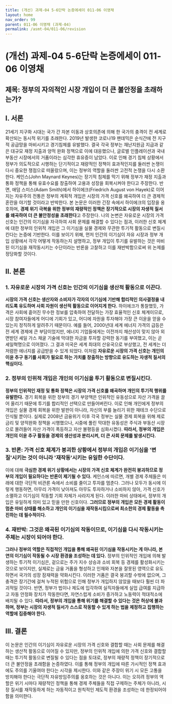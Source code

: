 ```yaml
---
title: (개선) 과제-04 5-6단락 논증에세이 011-06 이영채
layout: home
nav_order: 99
parent: 011-06 이영채 (과제-04)
permalink: /asmt-04/011-06/revision
---
```


# (개선) 과제-04 5-6단락 논증에세이 011-06 이영채 

## 제목: 정부의 자의적인 시장 개입이 더 큰 불안정을 초래하는가?

## I. 서론

21세기 지구화 시대는 국가 간 자본 이동과 상호의존에 의해 한 국가의 충격이 전 세계로 확산되는 동시적 위기를 초래한다. 2019년 발생한 코로나19 팬데믹은 순식간에 전 지구적 공급망을 마비시키고 경기침체를 유발했다. 결국 각국 정부는 재난지원금 지급과 같은 대규모 재정 지출과 양적 완화 정책으로 이에 대응했으나, 글로벌 인플레이션과 국내 부동산 시장에서의 거품이라는 심각한 휴유증이 남았다. 이로 인해 경기 침체 상황에서 정부가 의도적으로 시행하는 단기적이고 재량적인 정책이 효과적인지를 둘러싼 논쟁이 다시 중요한 쟁점으로 떠올랐으며, 이는 정부의 역할을 둘러싼 고전적 논쟁을 다시 소환한다. 케인스(John Maynard Keynes)는 장기적 침체를 막기 위해 정부가 재정 지출과 통화 정책을 통해 유효수요를 창출하여 고용과 성장을 회복시켜야 한다고 주장한다. 반면, 애덤 스미스(Adam Smith)에서 하이에크(Friedrich August von Hayek)로 이어지는 자유주의 전통은 정부의 계획적 개입은 시장의 가격 신호를 왜곡하여 더 큰 경제적 혼란을 야기할 것이라고 반박한다. 본 논문은 이러한 긴장 속에서 하이에크의 입장을 옹호하며, **경제 위기 극복을 위한 정부의 재량적인 정책은 장기적으로 시장의 자생적 질서를 왜곡하여 더 큰 불안정성을 초래한다**고 주장한다. 나의 논변은 자유로운 시장의 가격 신호는 인간의 이기심을 자극하여 사회 문제를 해결할 수 있다는 점과, 이러한 신호 체계에 대한 정부의 인위적 개입은 그 이기심을 실물 경제와 무관한 투기적 활동으로 변질시킨다는 논증에 기반한다. 이를 보이기 위해, 먼저 인간의 이기심이 자유 시장과 정부 개입 상황에서 각각 어떻게 작동하는지 설명하고, 정부 개입이 투기를 유발하는 것은 마비된 이기심을 재작동시키는 수단이라는 반론을 고찰하고 이를 재반박함으로써 위 논제를 정당화할 것이다.

## II. 본론

### 1. 자유로운 시장의 가격 신호는 인간의 이기심을 생산적 활동으로 이끈다.

**시장의 가격 신호는 생산자와 소비자가 각자의 이기심에 기반해 합리적인 의사결정을 내리도록 유도하며 사회 자원이 생산적 활동으로 이어지게 한다.** 하이에크가 통찰했듯, 가격은 사회에 흩어진 무수한 정보를 압축하여 전달하는 가장 효율적인 신호 체계이므로, 시장 참여자들에게 어디에 기회가 있고, 어디에 자원을 투자해야 가장 큰 이윤을 얻을 수 있는지 정직하게 알려주기 때문이다. 예를 들어, 2000년대 세계 에너지 가격의 급등은 전 세계 경제에 큰 부담이었지만, 에너지 기업들에게는 이전까지 채산성이 맞지 않아 외면받던 셰일 가스 채굴 기술에 막대한 자금을 투자할 강력한 동기를 부여했고, 이는 곧 셰일혁명으로 이어졌다. 그 결과 미국은 세계 최대의 산유국으로 부상했고, 전 세계는 더 저렴한 에너지를 공급받을 수 있게 되었다. 이처럼 **자유로운 시장의 가격 신호는 개인의 이윤 추구 동기를 사회가 필요로 하는 가치를 창출하는 방향으로 유도하는 자생적 질서의 핵심이다.**

### 2. 정부의 인위적 개입은 개인의 이기심을 투기 활동으로 변질시킨다.

**정부의 인위적인 재정 및 통화 정책은 시장의 가격 신호를 왜곡하며 개인의 투기적 행위를 유발한다.** 경기 회복을 위한 정부의 경기 부양책은 인위적인 유동성으로 자산 가격을 끌어 올리기 때문에 투기를 합리적인 선택으로 만들어버린다. 이로 인해 개인에게 정부의 개입은 실물 경제 회복을 위한 발판이 아니라, 자신의 부를 늘리기 위한 재테크 수단으로 인식될 뿐이다. 실제로 2008년 금융위기 이후 각국 정부는 실물 경제 회복을 위해 제로금리 및 양적완화 정책을 시행했으나, 시중에 풀린 막대한 유동성은 주식과 부동산 시장으로 몰려들어 자산 가격이 폭등하고 자산 불평등을 심화시켰다. **따라서, 정부의 개입은 개인의 이윤 추구 활동을 경제의 생산성과 분리시켜, 더 큰 사회 문제를 발생시킨다.**

### 3. 반론: 가격 신호 체계가 붕괴한 상황에서 정부의 개입은 이기심을 '변질'시키는 것이 아니라 '재작동'시키는 유일한 수단이다.

이에 대해 **극심한 경제 위기 상황에서는 시장의 가격 신호 체계가 완전히 붕괴하므로 정부의 개입이 필요하다는 반론이 제기될 수 있다.** 케인스에 따르면, 개별 경제 주체들은 미래에 대한 극단적 비관론 속에서 소비를 줄이고 투자를 멈춘다. 그러나 모두가 동시에 이렇게 행동하면, 아무리 가격이 낮아져도 아무도 투자하거나 소비하지 않아, 가격 신호가 소멸하고 이기심이 작동할 기회 자체가 사라지게 된다. 이러한 마비 상태에서, 정부의 개입은 유일하게 의미 있고 믿을 만한 신호이다. **그러므로 정부의 개입은 모든 경제 활동이 멈춘 마비 상태를 해소하고 개인의 이기심을 재작동시킴으로써 최소한의 경제 활동을 촉진하는 데 필수적이다.**

### 4. 재반박: 그것은 왜곡된 이기심의 작동이므로, 이기심을 다시 작동시키는 주체는 시장이 되어야 한다.

**그러나 정부의 역할은 직접적인 개입을 통해 왜곡된 이기심을 작동시키는 게 아니라, 본연의 이기심이 작동될 수 시장 환경을 조성하는 데 있다.** 정부의 인위적인 개입에 의해 발생하는 투기적 이기심은, 겉으로는 주가 지수 상승과 소비 회복 등 경제를 활성화시키는 것으로 보이지만, 실제로는 금융 거품을 형성하고 인재와 자본을 잘못된 영역으로 유도하면서 국가의 성장 잠재력을 약화시킨다. 이러한 거품은 결국 붕괴할 수밖에 없으며, 그 충격은 장기간에 걸쳐 누적된 위험으로 인해 정부가 개입하지 않았을 때보다 훨씬 더 파괴적일 것이다. 반면, 정부가 법이나 제도에 입각하여 실직자들에게 실업 급여를 지급하고 자동 안정화 장치가 작동한다면, 자연스럽게 소비가 증가하고 노동력이 적대적소에 배치될 수 있다. **따라서, 정부의 개입을 통해 위기를 해결할 수 있다는 것은 허상에 불과하며, 정부는 시장의 자생적 질서가 스스로 작동할 수 있게 하는 법을 제정하고 집행하는 역할에 집중해야 한다.**

## III. 결론

이 논문은 인간의 이기심이 자유로운 시장의 가격 신호와 결합할 때는 사회 문제를 해결하는 생산적 활동으로 이어질 수 있지만, 정부의 인위적 개입에 의한 가격 신호와 결합할 때는 투기적 활동으로 변질될 수 있다는 점을 토대로, 정부의 재량적 정책이 장기적으로 더 큰 불안정을 초래함을 논증하였다. 이를 통해 정부의 개입에 따른 가시적인 정책 효과에도 주의를 기울여야 한다는 시각을 제시한다. 이와 같은 주장이 위기 시 모든 고통을 방치해야 한다는 극단적 자유방임주의를 옹호하는 것은 아니다. 이는 오히려 정부의 역할은 위기 시마다 재량적인 정책을 통해 경제 주체들을 직접 구제하는 주체가 아니라, 시장 질서를 재작동하게 하는 자동적이고 원칙적인 제도적 환경을 조성하는 데 한정되어야 함을 의미한다.